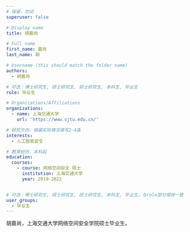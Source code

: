 ```yaml
---
# 保留，勿动
superuser: false

# Display name
title: 胡嘉尚

# Full name
first_name: 嘉尚
last_name: 胡

# Username (this should match the folder name)
authors:
  - 胡嘉尚

# 可选：博士研究生, 硕士研究生, 硕士研究生, 本科生, 毕业生
role: 毕业生

# Organizations/Affiliations
organizations:
  - name: 上海交通大学
    url: 'https://www.sjtu.edu.cn/'

# 研究方向，根据实际情况填写2-4条
interests:
  - 人工智能安全

# 教育经历，本科起
education:
  courses:
    - course: 网络空间安全 硕士
      institution: 上海交通大学
      year: 2019-2022


# 可选：博士研究生, 硕士研究生, 硕士研究生, 本科生, 毕业生，与role部分保持一致
user_groups:
  - 毕业生
---
```


胡嘉尚，上海交通大学网络空间安全学院硕士毕业生。
